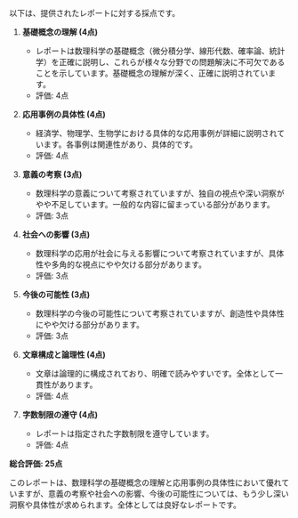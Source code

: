 以下は、提供されたレポートに対する採点です。

1. **基礎概念の理解 (4点)**
   - レポートは数理科学の基礎概念（微分積分学、線形代数、確率論、統計学）を正確に説明し、これらが様々な分野での問題解決に不可欠であることを示しています。基礎概念の理解が深く、正確に説明されています。
   - 評価: 4点

2. **応用事例の具体性 (4点)**
   - 経済学、物理学、生物学における具体的な応用事例が詳細に説明されています。各事例は関連性があり、具体的です。
   - 評価: 4点

3. **意義の考察 (3点)**
   - 数理科学の意義について考察されていますが、独自の視点や深い洞察がやや不足しています。一般的な内容に留まっている部分があります。
   - 評価: 3点

4. **社会への影響 (3点)**
   - 数理科学の応用が社会に与える影響について考察されていますが、具体性や多角的な視点にやや欠ける部分があります。
   - 評価: 3点

5. **今後の可能性 (3点)**
   - 数理科学の今後の可能性について考察されていますが、創造性や具体性にやや欠ける部分があります。
   - 評価: 3点

6. **文章構成と論理性 (4点)**
   - 文章は論理的に構成されており、明確で読みやすいです。全体として一貫性があります。
   - 評価: 4点

7. **字数制限の遵守 (4点)**
   - レポートは指定された字数制限を遵守しています。
   - 評価: 4点

**総合評価: 25点**

このレポートは、数理科学の基礎概念の理解と応用事例の具体性において優れていますが、意義の考察や社会への影響、今後の可能性については、もう少し深い洞察や具体性が求められます。全体としては良好なレポートです。